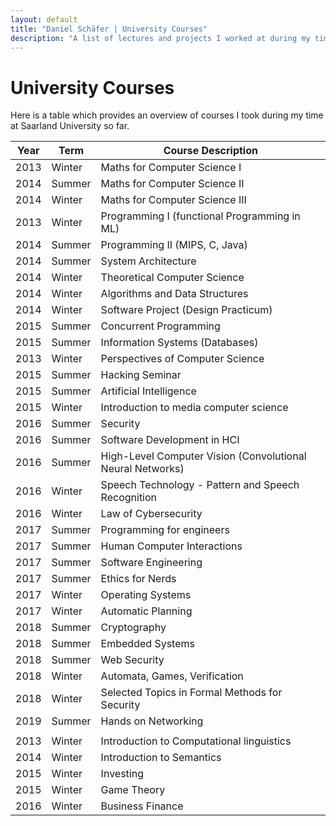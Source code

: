 ```yaml
---
layout: default
title: "Daniel Schäfer | University Courses"
description: "A list of lectures and projects I worked at during my time at Saarland University. Includes B.Sc. and M.Sc. lectures."
---
```


# University Courses

Here is a table which provides an overview of courses I took during my time at Saarland University so far.

Year | Term | Course Description
-----|-------|--------
2013 | Winter | Maths for Computer Science I
2014 | Summer | Maths for Computer Science II
2014 | Winter | Maths for Computer Science III
2013 | Winter | Programming I (functional Programming in ML)
2014 | Summer | Programming II (MIPS, C, Java)
2014 | Summer | System Architecture
2014 | Winter | Theoretical Computer Science
2014 | Winter | Algorithms and Data Structures
2014 | Winter | Software Project (Design Practicum)
2015 | Summer | Concurrent Programming
2015 | Summer | Information Systems (Databases)
2013 | Winter | Perspectives of Computer Science
2015 | Summer | Hacking Seminar
2015 | Summer | Artificial Intelligence
2015 | Winter | Introduction to media computer science
2016 | Summer | Security
2016 | Summer | Software Development in HCI
2016 | Summer | High-Level Computer Vision (Convolutional Neural Networks)
2016 | Winter | Speech Technology - Pattern and Speech Recognition
2016 | Winter | Law of Cybersecurity
2017 | Summer | Programming for engineers
2017 | Summer | Human Computer Interactions
2017 | Summer | Software Engineering
2017 | Summer | Ethics for Nerds
2017 | Winter | Operating Systems
2017 | Winter | Automatic Planning
2018 | Summer | Cryptography
2018 | Summer | Embedded Systems
2018 | Summer | Web Security
2018 | Winter  | Automata, Games, Verification
2018 | Winter | Selected Topics in Formal Methods for Security
2019 | Summer | Hands on Networking
 | |
2013 | Winter | Introduction to Computational linguistics
2014 | Winter | Introduction to Semantics
2015 | Winter | Investing
2015 | Winter | Game Theory
2016 | Winter | Business Finance
